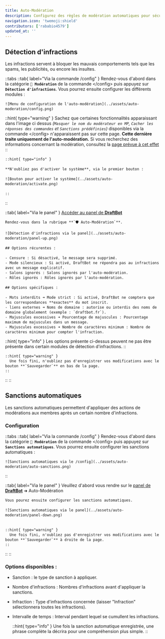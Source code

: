 ```yaml
---
title: Auto-Modération
description: Configurez des règles de modération automatiques pour sécuriser votre serveur !
navigation.icon: 'twemoji:shield'
contributors: ['rababio4579']
updated_at: ''
---
```



## Détection d'infractions

Les infractions servent à bloquer les mauvais comportements tels que les spams, les publicités, ou encore les insultes.

::tabs
  ::tab{ label="Via la commande /config" }
    Rendez-vous d'abord dans la catégorie **`🔨 Modération`** de la commande \</config> puis appuyez sur **`Détection d'infractions`**. Vous pourrez ensuite configurer les différents modules :

    ![Menu de configuration de l'auto-modération](../assets/auto-moderation/config.png)

  ::hint{ type="warning" }
    Sachez que certaines fonctionnalités apparaissant dans l'image ci dessus *(`Masquer le nom du modérateur en MP`, `Cacher les réponses des commandes` et `Sanctions prédéfinies`)* disponibles via la commande \</config> n'apparaissent pas sur cette page. **Cette dernière traite uniquement de l'auto-modération.** Si vous recherchez des informations concernant la modération, consultez la [page prévue à cet effet](/docs/modules/moderation)
  ::


    ::hint{ type="info" }

    **N'oubliez pas d'activer le système**, via le premier bouton :

    ![Bouton pour activer le système](../assets/auto-moderation/activate.png)

    ::
  ::

  ::tab{ label="Via le panel" }
    [Accéder au panel de **DraftBot**](/dashboard/first/auto-moderation)

    Rendez-vous dans la rubrique **`🛡️ Auto-Modération`**.

    ![Détection d'infractions via le panel](../assets/auto-moderation/panel-up.png)

    ## Options récurentes :

    - Censure : Si désactivé, le message sera supprimé.
    - Mode silencieux : Si activé, DraftBot ne répondra pas au infractions avec un message explicatif.
    - Salons ignorés : Salons ignorés par l'auto-modération.
    - Rôles ignorés : Rôles ignorés par l'auto-modération.

    ## Options spécifiques :

    - Mots interdits ➜ Mode strict : Si activé, DraftBot ne comptera que les correspondances **exactes** du mot inscrit.
    - liens externes ➜ Noms de domaine : autorise ou interdis des noms de domaine globalement (exemple : `draftbot.fr`).
    - Majuscules excessives ➜ Pourcentage de majuscules : Pourcentage maximum de majuscules dans un message.
    - Majuscules excessives ➜ Nombre de caractères minimum : Nombre de caractères minimum pour compter l'infraction.

  ::hint{ type="info" }
    Les options présente ci-dessus peuvent ne pas être présente dans certain modules de détection d'infractions.
  ::

    ::hint{ type="warning" }
      Une fois fini, n'oubliez pas d'enregistrer vos modifications avec le bouton **`Sauvegarder`** en bas de la page.
    ::
  ::
::



## Sanctions automatiques

Les sanctions automatiques permettent d'appliquer des actions de modérations aux membres après un certain nombre d'infractions.

### Configuration

::tabs
  ::tab{ label="Via la commande /config" }
    Rendez-vous d'abord dans la catégorie **`🔨 Modération`** de la commande \</config> puis appuyez sur **`Sanctions automatiques`**. Vous pourrez ensuite configurer les sanctions automatiques :

    ![Sanctions automatiques via le /config](../assets/auto-moderation/auto-sanctions.png)

  ::

  ::tab{ label="Via le panel" }
    Veuillez d'abord vous rendre sur le [panel de **DraftBot**](/dashboard/first/auto-moderation)  ➜ Auto-Modération

    Vous pourez ensuite configurer les sanctions automatiques.

    ![Sanctions automatiques via le panel](../assets/auto-moderation/panel-down.png)


    ::hint{ type="warning" }
      Une fois fini, n'oubliez pas d'enregistrer vos modifications avec le bouton **`Sauvegarder`** à droite de la page.
    ::
  ::
::

### Options disponibles :

- Sanction : le type de sanction à appliquer.
- Nombre d'infractions : Nombres d'infractions avant d'appliquer la sanctions.
- Infraction : Type d'infractions concernée (laisser "Infraction" sélectionnera toutes les infractions).
- Intervalle de temps : Interval pendant lequel se cumullent les infractions.

  ::hint{ type="info" }
    Une fois la sanction automatique enregistrée, une phrase complète la décrira pour une compréhension plus simple.
  ::